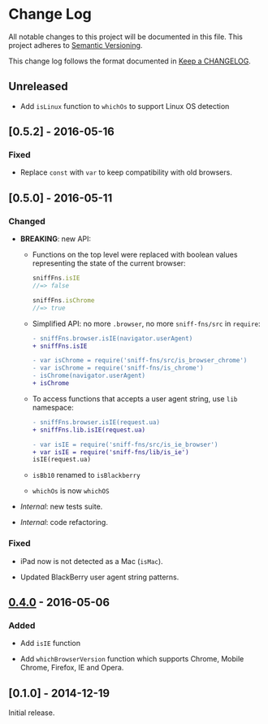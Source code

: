 # Change Log

All notable changes to this project will be documented in this file.
This project adheres to [Semantic Versioning].

This change log follows the format documented in [Keep a CHANGELOG].

[Semantic Versioning]: http://semver.org/
[Keep a CHANGELOG]: http://keepachangelog.com/

## Unreleased
- Add `isLinux` function to `whichOs` to support Linux OS detection

## [0.5.2] - 2016-05-16

### Fixed

- Replace `const` with `var` to keep compatibility with old browsers.

## [0.5.0] - 2016-05-11

### Changed

- **BREAKING**: new API:

  - Functions on the top level were replaced with boolean values
    representing the state of the current browser:

    ```js
    sniffFns.isIE
    //=> false

    sniffFns.isChrome
    //=> true
    ```

  - Simplified API: no more `.browser`, no more `sniff-fns/src` in `require`:

    ```diff
    - sniffFns.browser.isIE(navigator.userAgent)
    + sniffFns.isIE

    - var isChrome = require('sniff-fns/src/is_browser_chrome')
    - var isChrome = require('sniff-fns/is_chrome')
    - isChrome(navigator.userAgent)
    + isChrome
    ```

  - To access functions that accepts a user agent string,
    use `lib` namespace:

    ```diff
    - sniffFns.browser.isIE(request.ua)
    + sniffFns.lib.isIE(request.ua)

    - var isIE = require('sniff-fns/src/is_ie_browser')
    + var isIE = require('sniff-fns/lib/is_ie')
    isIE(request.ua)
    ```

  - `isBb10` renamed to `isBlackberry`

  - `whichOs` is now `whichOS`

- *Internal*: new tests suite.

- *Internal*: code refactoring.

### Fixed

- iPad now is not detected as a Mac (`isMac`).

- Updated BlackBerry user agent string patterns.

## [0.4.0] - 2016-05-06

### Added

- Add `isIE` function

- Add `whichBrowserVersion` function which supports Chrome, Mobile Chrome,
  Firefox, IE and Opera.

## [0.1.0] - 2014-12-19

Initial release.

[Unreleased]: https://github.com/js-fns/sniff-fns/compare/v0.4.0...HEAD
[0.4.0]: https://github.com/js-fns/sniff-fns/compare/v0.1.0...v0.4.0
